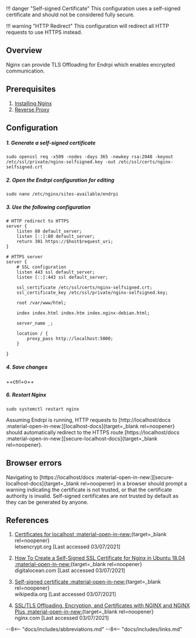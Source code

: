 !!! danger "Self-signed Certificate"
    This configuration uses a self-signed certificate and should not be considered fully secure.

!!! warning "HTTP Redirect"
    This configuration will redirect all HTTP requests to use HTTPS instead.

## Overview
Nginx can provide TLS Offloading for Endrpi which enables encrypted communication.

## Prerequisites

1. [Installing Nginx](installing_nginx.md)
2. [Reverse Proxy](reverse_proxy.md)

## Configuration

##### 1. Generate a self-signed certificate

```
sudo openssl req -x509 -nodes -days 365 -newkey rsa:2048 -keyout /etc/ssl/private/nginx-selfsigned.key -out /etc/ssl/certs/nginx-selfsigned.crt
``` 

##### 2. Open the Endrpi configuration for editing

```
sudo nano /etc/nginx/sites-available/endrpi
``` 

##### 3. Use the following configuration

```
# HTTP redirect to HTTPS
server {
    listen 80 default_server;
    listen [::]:80 default_server;
    return 301 https://$host$request_uri;
}

# HTTPS server
server {
    # SSL configuration
    listen 443 ssl default_server;
    listen [::]:443 ssl default_server;
    
    ssl_certificate /etc/ssl/certs/nginx-selfsigned.crt;
    ssl_certificate_key /etc/ssl/private/nginx-selfsigned.key;

    root /var/www/html;

    index index.html index.htm index.nginx-debian.html;

    server_name _;

    location / {
        proxy_pass http://localhost:5000;
    }
    
}
``` 

##### 4. Save changes

++ctrl+o++

##### 6. Restart Nginx

```
sudo systemctl restart nginx
```

Assuming Endrpi is running, HTTP requests to
[http://localhost/docs :material-open-in-new:][localhost-docs]{target=_blank rel=noopener} should automatically 
redirect to the HTTPS route
[https://localhost/docs :material-open-in-new:][secure-localhost-docs]{target=_blank rel=noopener}.

## Browser errors

Navigating to
[https://localhost/docs :material-open-in-new:][secure-localhost-docs]{target=_blank rel=noopener} in a browser 
should prompt a warning indicating the certificate is not trusted, or that the certificate authority is invalid. 
Self-signed certificates are not trusted by default as they can be generated by anyone.

## References

1. [Certificates for localhost :material-open-in-new:][1]{target=_blank rel=noopener}
   <br>
   letsencrypt.org
   [Last accessed 03/07/2021]

2. [How To Create a Self-Signed SSL Certificate for Nginx in Ubuntu 18.04 :material-open-in-new:][2]{target=_blank rel=noopener}
   <br>
   digitalocean.com
   [Last accessed 03/07/2021]

3. [Self-signed certificate :material-open-in-new:][3]{target=_blank rel=noopener}
   <br>
   wikipedia.org
   [Last accessed 03/07/2021]

4. [SSL/TLS Offloading, Encryption, and Certificates with NGINX and NGINX Plus :material-open-in-new:][4]{target=_blank rel=noopener}
   <br>
   nginx.com
   [Last accessed 03/07/2021]


[1]: https://letsencrypt.org/docs/certificates-for-localhost

[2]: https://www.digitalocean.com/community/tutorials/how-to-create-a-self-signed-ssl-certificate-for-nginx-in-ubuntu-18-04

[3]: https://en.wikipedia.org/wiki/Self-signed_certificate

[4]: https://www.nginx.com/blog/nginx-ssl


--8<-- "docs/includes/abbreviations.md"
--8<-- "docs/includes/links.md"
